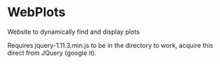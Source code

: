 # WebPlots
Website to dynamically find and display plots

Requires jquery-1.11.3.min.js to be in the directory to work, acquire this direct from JQuery (google it).